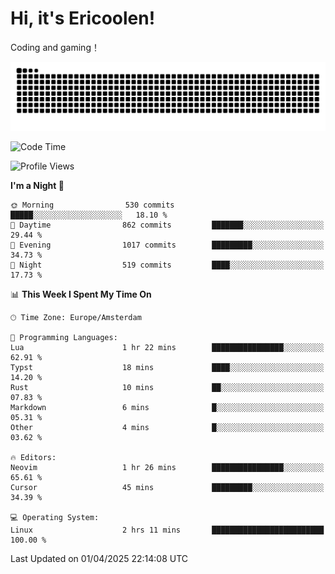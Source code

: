 # Hi, it's Ericoolen!
Coding and gaming！

<picture>
  <source media="(prefers-color-scheme: dark)" srcset="https://raw.githubusercontent.com/Eric-Song-Nop/Eric-Song-Nop/output/github-contribution-grid-snake-dark.svg">
  <source media="(prefers-color-scheme: light)" srcset="https://raw.githubusercontent.com/Eric-Song-Nop/Eric-Song-Nop/output/github-contribution-grid-snake.svg">
  <img alt="github contribution grid snake animation" src="https://raw.githubusercontent.com/Eric-Song-Nop/Eric-Song-Nop/output/github-contribution-grid-snake.svg">
</picture>

<!--START_SECTION:waka-->
![Code Time](http://img.shields.io/badge/Code%20Time-1%2C804%20hrs%2023%20mins-blue)

![Profile Views](http://img.shields.io/badge/Profile%20Views-0-blue)

**I'm a Night 🦉** 

```text
🌞 Morning                530 commits         █████░░░░░░░░░░░░░░░░░░░░   18.10 % 
🌆 Daytime                862 commits         ███████░░░░░░░░░░░░░░░░░░   29.44 % 
🌃 Evening                1017 commits        █████████░░░░░░░░░░░░░░░░   34.73 % 
🌙 Night                  519 commits         ████░░░░░░░░░░░░░░░░░░░░░   17.73 % 
```


📊 **This Week I Spent My Time On** 

```text
🕑︎ Time Zone: Europe/Amsterdam

💬 Programming Languages: 
Lua                      1 hr 22 mins        ████████████████░░░░░░░░░   62.91 % 
Typst                    18 mins             ████░░░░░░░░░░░░░░░░░░░░░   14.20 % 
Rust                     10 mins             ██░░░░░░░░░░░░░░░░░░░░░░░   07.83 % 
Markdown                 6 mins              █░░░░░░░░░░░░░░░░░░░░░░░░   05.31 % 
Other                    4 mins              █░░░░░░░░░░░░░░░░░░░░░░░░   03.62 % 

🔥 Editors: 
Neovim                   1 hr 26 mins        ████████████████░░░░░░░░░   65.61 % 
Cursor                   45 mins             █████████░░░░░░░░░░░░░░░░   34.39 % 

💻 Operating System: 
Linux                    2 hrs 11 mins       █████████████████████████   100.00 % 
```


 Last Updated on 01/04/2025 22:14:08 UTC
<!--END_SECTION:waka-->

